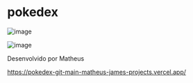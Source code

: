 # pokedex
![image](https://user-images.githubusercontent.com/84812552/233459737-46aa426a-7c0a-439c-8ebc-b0a6ca89ba01.png)

![image](https://user-images.githubusercontent.com/84812552/233460427-cc88ad7e-153c-446a-8c58-9e170ffb9a8f.png)

Desenvolvido por Matheus

https://pokedex-git-main-matheus-james-projects.vercel.app/
